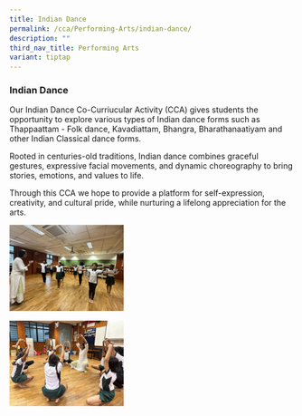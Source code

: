 ```yaml
---
title: Indian Dance
permalink: /cca/Performing-Arts/indian-dance/
description: ""
third_nav_title: Performing Arts
variant: tiptap
---
```

<h3>Indian Dance</h3>
<p>Our Indian Dance Co-Curriucular Activity (CCA) gives students the opportunity
to explore various types of Indian dance forms such as Thappaattam - Folk
dance, Kavadiattam, Bhangra, Bharathanaatiyam and other Indian Classical
dance forms.</p>
<p>Rooted in centuries-old traditions, Indian dance combines graceful gestures,
expressive facial movements, and dynamic choreography to bring stories,
emotions, and values to life.</p>
<p>Through this CCA we hope to provide a platform for self-expression, creativity,
and cultural pride, while nurturing a lifelong appreciation for the arts.</p>
<p></p>
<div class="isomer-image-wrapper">
<img style="width: 40%;" height="auto" width="100%" alt="" src="/images/Learn For Life/CCA Images/Indian_Dance_2.jpg">
</div>
<p></p>
<div class="isomer-image-wrapper">
<img style="width: 40%;" height="auto" width="100%" alt="" src="/images/Learn For Life/CCA Images/Indian_Dance_1.jpg">
</div>
<p></p>